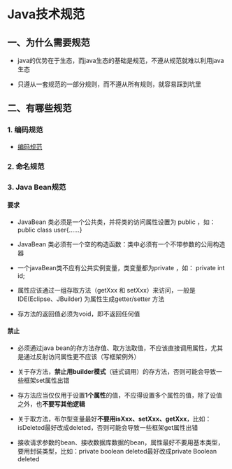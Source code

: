 # Java技术规范

## 一、为什么需要规范

* java的优势在于生态，而java生态的基础是规范，不遵从规范就难以利用java生态

* 只遵从一套规范的一部分规则，而不遵从所有规则，就容易踩到坑里

## 二、有哪些规范

### 1. 编码规范

* [编码规范](https://github.com/alibaba/p3c/blob/master/%E9%98%BF%E9%87%8C%E5%B7%B4%E5%B7%B4Java%E5%BC%80%E5%8F%91%E6%89%8B%E5%86%8C%EF%BC%88%E7%BA%AA%E5%BF%B5%E7%89%88%EF%BC%89.pdf)

### 2. 命名规范

### 3. Java Bean规范

#### 要求

* JavaBean 类必须是一个公共类，并将类的访问属性设置为 public  ，如： public class user{......}

* JavaBean 类必须有一个空的构造函数：类中必须有一个不带参数的公用构造器

* 一个javaBean类不应有公共实例变量，类变量都为private  ，如： private int id;

* 属性应该通过一组存取方法（getXxx 和 setXxx）来访问，一般是IDE(Eclipse、JBuilder) 为属性生成getter/setter 方法

* 存方法的返回值必须为void，即不返回任何值

#### 禁止

* 必须通过java bean的存方法存值、取方法取值，不应该直接调用属性，尤其是通过反射访问属性更不应该（写框架例外）

* 关于存方法，**禁止用builder模式**（链式调用）的存方法，否则可能会导致一些框架set属性出错

* 存方法应当仅仅用于设置**1个属性**的值，不应得设置多个属性的值，除了设值之外，也**不要写其他逻辑**

* 关于取方法，布尔型变量最好**不要用isXxx、setXxx、getXxx**，比如：isDeleted最好改成deleted，否则可能会导致一些框架get属性出错

* 接收请求参数的bean、接收数据库数据的bean，属性最好不要用基本类型，要用封装类型，比如：private boolean deleted最好改成private Boolean deleted

